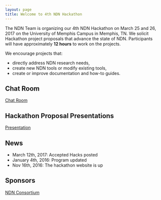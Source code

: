 ```yaml
---
layout: page
title: Welcome to 4th NDN Hackathon
---
```


The NDN Team is organizing our 4th NDN Hackathon on March 25 and 26, 2017 on the University of Memphis Campus in Memphis, TN.  We solicit Hackathon project proposals that advance the state of NDN.  Participants will have approximately **12 hours** to work on the projects.

We encourage projects that:

 - directly address NDN research needs,
 - create new NDN tools or modify existing tools,
 - create or improve documentation and how-to guides.

## Chat Room

[Chat Room](https://gitter.im/4th-ndn-hackathon/Lobby)


## Hackathon Proposal Presentations
[Presentation](assets/hackathon-presentations.pdf)


## News

- March 12th, 2017: Accepted Hacks posted
- January 4th, 2016: Program updated
- Nov 16th, 2016: The hackathon website is up

## Sponsors
[NDN Consortium](https://named-data.net/consortium/)
